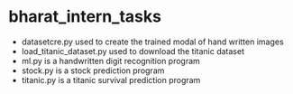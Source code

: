# bharat_intern_tasks

* datasetcre.py used to create the trained modal of hand written images
* load_titanic_dataset.py used to download the titanic dataset
* ml.py is a handwritten digit recognition program
* stock.py is a stock prediction program
* titanic.py is a titanic survival prediction program
